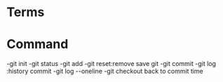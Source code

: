 # Terms
# Command
-git init 
-git status
-git add
-git reset:remove save git
-git commit
-git log :history commit
-git log --oneline
-git checkout back to commit time